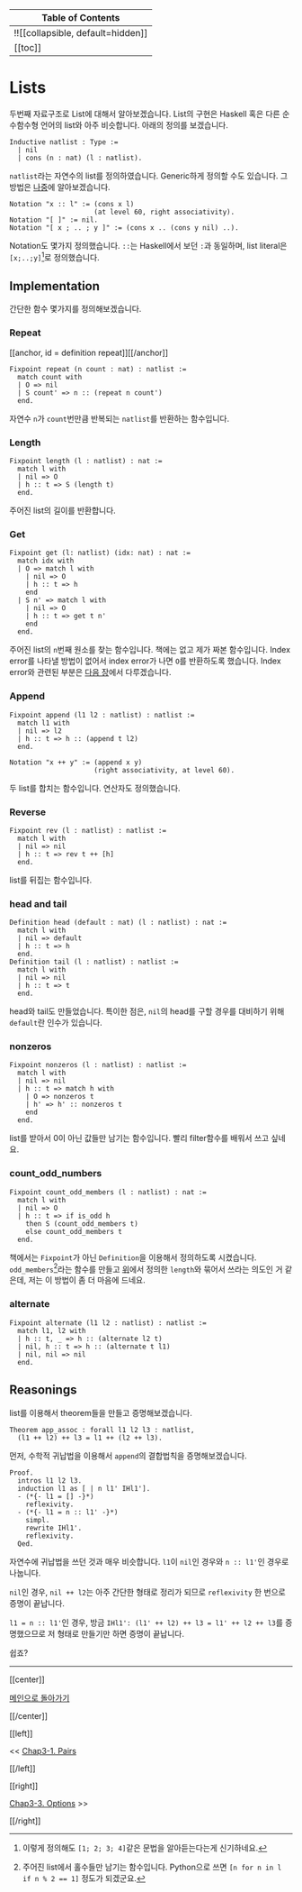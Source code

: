 | Table of Contents |
|-------------------|
|!![[collapsible, default=hidden]]  |
|[[toc]]|

# Lists

두번째 자료구조로 List에 대해서 알아보겠습니다. List의 구현은 Haskell 혹은 다른 순수함수형 언어의 list와 아주 비슷합니다. 아래의 정의를 보겠습니다.

```haskell, line_num
Inductive natlist : Type :=
  | nil
  | cons (n : nat) (l : natlist).
```

`natlist`라는 자연수의 list를 정의하였습니다. Generic하게 정의할 수도 있습니다. 그 방법은 [나중](Chap4-1.html)에 알아보겠습니다.

```haskell, line_num
Notation "x :: l" := (cons x l)
                     (at level 60, right associativity).
Notation "[ ]" := nil.
Notation "[ x ; .. ; y ]" := (cons x .. (cons y nil) ..).
```

Notation도 몇가지 정의했습니다. `::`는 Haskell에서 보던 `:`과 동일하며, list literal은 `[x;..;y]`[^ll]로 정의했습니다.

[^ll]: 이렇게 정의해도 `[1; 2; 3; 4]`같은 문법을 알아듣는다는게 신기하네요.

## Implementation

간단한 함수 몇가지를 정의해보겠습니다.

### Repeat

[[anchor, id = definition repeat]][[/anchor]]

```haskell, line_num
Fixpoint repeat (n count : nat) : natlist :=
  match count with
  | O => nil
  | S count' => n :: (repeat n count')
  end.
```

자연수 `n`가 `count`번만큼 반복되는 `natlist`를 반환하는 함수입니다.

### Length

```haskell, line_num
Fixpoint length (l : natlist) : nat :=
  match l with
  | nil => O
  | h :: t => S (length t)
  end.
```

주어진 list의 길이를 반환합니다.

### Get

```haskell, line_num
Fixpoint get (l: natlist) (idx: nat) : nat :=
  match idx with
  | O => match l with
    | nil => O
    | h :: t => h
    end
  | S n' => match l with
    | nil => O
    | h :: t => get t n'
    end
  end.
```

주어진 list의 `n`번째 원소를 찾는 함수입니다. 책에는 없고 제가 짜본 함수입니다. Index error를 나타낼 방법이 없어서 index error가 나면 `O`를 반환하도록 했습니다. Index error와 관련된 부분은 [다음 장](Chap3-3.html)에서 다루겠습니다.

### Append

```haskell, line_num
Fixpoint append (l1 l2 : natlist) : natlist :=
  match l1 with
  | nil => l2
  | h :: t => h :: (append t l2)
  end.

Notation "x ++ y" := (append x y)
                     (right associativity, at level 60).
```

두 list를 합치는 함수입니다. 연산자도 정의했습니다.

### Reverse

```haskell, line_num
Fixpoint rev (l : natlist) : natlist :=
  match l with
  | nil => nil
  | h :: t => rev t ++ [h]
  end.
```

list를 뒤집는 함수입니다.

### head and tail

```haskell, line_num
Definition head (default : nat) (l : natlist) : nat :=
  match l with
  | nil => default
  | h :: t => h
  end.
Definition tail (l : natlist) : natlist :=
  match l with
  | nil => nil
  | h :: t => t
  end.
```

head와 tail도 만들었습니다. 특이한 점은, `nil`의 head를 구할 경우를 대비하기 위해 `default`란 인수가 있습니다.

### nonzeros

```haskell, line_num
Fixpoint nonzeros (l : natlist) : natlist :=
  match l with
  | nil => nil
  | h :: t => match h with
    | O => nonzeros t
    | h' => h' :: nonzeros t
    end
  end.
```

list를 받아서 0이 아닌 값들만 남기는 함수입니다. 빨리 filter함수를 배워서 쓰고 싶네요.

### count_odd_numbers

```haskell, line_num
Fixpoint count_odd_members (l : natlist) : nat :=
  match l with
  | nil => O
  | h :: t => if is_odd h
    then S (count_odd_members t)
    else count_odd_members t
  end.
```

책에서는 `Fixpoint`가 아닌 `Definition`을 이용해서 정의하도록 시켰습니다. `odd_members`[^odmb]라는 함수를 만들고 [위](#length)에서 정의한 `length`와 묶어서 쓰라는 의도인 거 같은데, 저는 이 방법이 좀 더 마음에 드네요.

[^odmb]: 주어진 list에서 홀수들만 남기는 함수입니다. Python으로 쓰면 `[n for n in l if n % 2 == 1]` 정도가 되겠군요.

### alternate

```haskell, line_num
Fixpoint alternate (l1 l2 : natlist) : natlist :=
  match l1, l2 with
  | h :: t, _ => h :: (alternate l2 t)
  | nil, h :: t => h :: (alternate t l1)
  | nil, nil => nil
  end.
```

## Reasonings

list를 이용해서 theorem들을 만들고 증명해보겠습니다.

```haskell, line_num
Theorem app_assoc : forall l1 l2 l3 : natlist,
  (l1 ++ l2) ++ l3 = l1 ++ (l2 ++ l3).
```

먼저, 수학적 귀납법을 이용해서 `append`의 결합법칙을 증명해보겠습니다.

```haskell, line_num
Proof.
  intros l1 l2 l3.
  induction l1 as [ | n l1' IHl1'].
  - (*{- l1 = [] -}*)
    reflexivity.
  - (*{- l1 = n :: l1' -}*)
    simpl.
    rewrite IHl1'.
    reflexivity.
  Qed.
```

자연수에 귀납법을 쓰던 것과 매우 비슷합니다. `l1`이 `nil`인 경우와 `n :: l1'`인 경우로 나눕니다.

`nil`인 경우, `nil ++ l2`는 아주 간단한 형태로 정리가 되므로 `reflexivity` 한 번으로 증명이 끝납니다.

`l1 = n :: l1'`인 경우, 방금 `IHl1': (l1' ++ l2) ++ l3 = l1' ++ l2 ++ l3`를 증명했으므로 저 형태로 만들기만 하면 증명이 끝납니다.

쉽죠?

---

[[center]]

[메인으로 돌아가기](index.html)

[[/center]]

[[left]]

<< [Chap3-1. Pairs](Chap3-1.html)

[[/left]]

[[right]]

[Chap3-3. Options](Chap3-3.html) >>

[[/right]]
